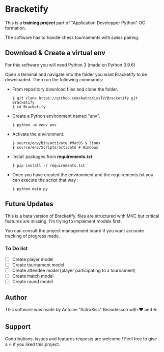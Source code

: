 # Bracketify

This is a **training project** part of "Application Developper Python" OC formation. 

The software has to handle chess tournaments with swiss pairing.

## Download & Create a virtual env

For this software you will need Python 3 (made on Python 3.9.6)

Open a terminal and navigate into the folder you want Bracketify to be downloaded. 
Then run the following commands: 

* From repository download files and clone the folder.
    ```
    $ git clone https://github.com/AatroXissTV/Bracketify.git Bracketify
    $ cd Bracketify
    ```
* Create a Python environment named "env".
    ```
    $ python -m venv env
    ```
* Activate the environment.
    ```
    $ source/env/bin/activate #MacOS & linux
    $ source/env/Scripts/activate # Windows
    ```
* Install packages from **requirements.txt**.
    ```
    $ pip install -r requirements.txt
    ```
* Once you have created the environment and the requirements.txt you can execute the script that way :
    ```
    $ python main.py
    ```

## Future Updates

This is a beta version of Bracketify. files are  structured with MVC but critical features are missing. 
I'm trying to implement models first. 

You can consult the project management board if you want accurate tracking of progress made. 

### To Do list
- [ ] Create player model
- [ ] Create tournament model
- [ ] Create attendee model (player participating to a tournament)
- [ ] Create match model
- [ ] Create round model

## Author

This software was made by Antoine "AatroXiss" Beaudesson with :heart: and :coffee:

## Support

Contributions, issues and features requests are welcome ! 
Feel free to give a ⭐️ if you liked this project. 